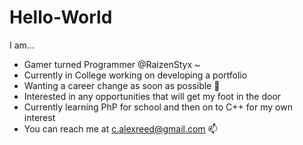 # Hello-World
I am...

- Gamer turned Programmer @RaizenStyx ~ 
- Currently in College working on developing a portfolio
- Wanting a career change as soon as possible 👀
- Interested in any opportunities that will get my foot in the door
- Currently learning PhP for school and then on to C++ for my own interest
- You can reach me at c.alexreed@gmail.com 📫


<!---
TODO - Make this look more appealing
You can click the Preview link to take a look at your changes.
--->
